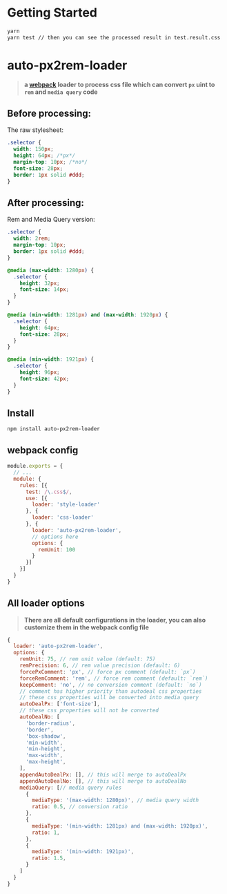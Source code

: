 # Getting Started

```bash
yarn 
yarn test // then you can see the processed result in test.result.css
```

# auto-px2rem-loader

>  **a [webpack](https://www.webpackjs.com/loaders/) loader to process css file which can convert `px` uint to `rem` and `media query` code**
## Before processing:

The raw stylesheet:

```css
.selector {
  width: 150px;
  height: 64px; /*px*/
  margin-top: 10px; /*no*/
  font-size: 28px;
  border: 1px solid #ddd;
}
```

## After processing:

Rem and Media Query version: 

```css
.selector {
  width: 2rem;
  margin-top: 10px;
  border: 1px solid #ddd;
}

@media (max-width: 1280px) {
  .selector {
    height: 32px;
    font-size: 14px;
  }
}

@media (min-width: 1281px) and (max-width: 1920px) {
  .selector {
    height: 64px;
    font-size: 28px;
  }
}

@media (min-width: 1921px) {
  .selector {
    height: 96px;
    font-size: 42px;
  }
}
```


## Install

`npm install auto-px2rem-loader`

## webpack config

```js
module.exports = {
  // ...
  module: {
    rules: [{
      test: /\.css$/,
      use: [{
        loader: 'style-loader'
      }, {
        loader: 'css-loader'
      }, {
        loader: 'auto-px2rem-loader',
        // options here
        options: {
          remUnit: 100
        }
      }]
    }]
  }
}
```
## All loader options

>  **There are all default configurations in the loader, you can also customize them in the webpack config file**

```js
{
  loader: 'auto-px2rem-loader',
  options: {
    remUnit: 75, // rem unit value (default: 75)
    remPrecision: 6, // rem value precision (default: 6)
    forcePxComment: 'px', // force px comment (default: `px`)
    forceRemComment: 'rem', // force rem comment (default: `rem`)
    keepComment: 'no', // no conversion comment (default: `no`)
    // comment has higher priority than autodeal css properties
    // these css properties will be converted into media query
    autoDealPx: ['font-size'], 
    // these css properties will not be converted
    autoDealNo: [
      'border-radius',
      'border',
      'box-shadow',
      'min-width',
      'min-height',
      'max-width',
      'max-height',
    ],
    appendAutoDealPx: [], // this will merge to autoDealPx
    appendAutoDealNo: [], // this will merge to autoDealNo
    mediaQuery: [// media query rules
      {
        mediaType: '(max-width: 1280px)', // media query width
        ratio: 0.5, // conversion ratio
      },
      {
        mediaType: '(min-width: 1281px) and (max-width: 1920px)',
        ratio: 1,
      },
      {
        mediaType: '(min-width: 1921px)',
        ratio: 1.5,
      }
    ]
  }
}
```

